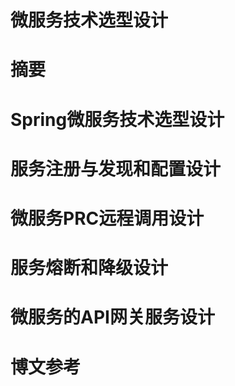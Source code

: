 # 微服务技术选型设计

# 摘要


# Spring微服务技术选型设计


# 服务注册与发现和配置设计


# 微服务PRC远程调用设计


# 服务熔断和降级设计


# 微服务的API网关服务设计


# 博文参考